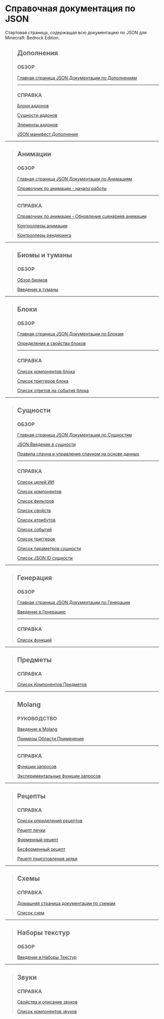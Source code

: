 # Справочная документация по JSON

Стартовая страница, содержащая всю документацию по JSON для Minecraft: Bedrock Edition.

> ## Дополнения
> 
> ### ОБЗОР
> 
> [Главная страница JSON Документации по Дополнениям](Behavior_Pack/Addons_JSON/Addons_Documentation_Homepage.md)
> 
> ---
> 
> ### СПРАВКА
> 
> [Блоки аддонов](Behavior_Pack/Addons_JSON/Addons_Content/Addon_Blocks.md)
> 
> [Сущности аддонов](Behavior_Pack/Addons_JSON/Addons_Content/Addon_Entities.md)
> 
> [Элементы аддонов](Behavior_Pack/Addons_JSON/Addons_Content/Addon_Items.md)
> 
> [JSON манифест Дополнения](Behavior_Pack/Addons_JSON/Addons_Content/Addon_Manifest_JSON.md)

---

> ## Анимации
> 
> ### ОБЗОР
> 
> [Главная страница JSON Документации по Анимациям](Behavior_Pack/Animation_JSON/Animation_Documentation_Homepage.md)
> 
> [Справочник по анимации - начало работы](Behavior_Pack/Animation_JSON/Animation_References/Animation_Getting_Started.md)
> 
> ---
> 
> ### СПРАВКА
> 
> [Справочник по анимации - Обновление сценариев анимации](Behavior_Pack/Animation_JSON/Animation_References/Animation_Upgrading_Scripts.md)
> 
> [Контроллеры анимации](Behavior_Pack/Animation_JSON/Animation_References/Animation_Animation_Controllers.md)
> 
> [Контроллеры рендеринга](Behavior_Pack/Animation_JSON/Animation_References/Animation_Render_Controllers.md)

---

> ## Биомы и туманы
> 
> ### ОБЗОР
> 
> [Обзор биомов](Behavior_Pack/Biomes.md)
> 
> [Введение в туманы](Behavior_Pack/Fog_JSON/Introduction_to_Fogs.md)

---

> ## Блоки
> 
> ### ОБЗОР
> 
> [Главная страница JSON Документации по Блокам](Behavior_Pack/Block_JSON/Block_Documentation_Homepage.md)
> 
> [Определения и свойства блоков](https://docs.microsoft.com/ru-ru/minecraft/creator/reference/content/blockreference/examples/definitions/blockdefinitionproperties)
> 
> ---
> 
> ### СПРАВКА
> 
> [Список компонентов блока](Behavior_Pack/Block_JSON/Block_Components/Block_Component_List.md)
> 
> [Список триггеров блока](Behavior_Pack/Block_JSON/Block_Triggers/Block_Trigger_List.md)
> 
> [Список ответов на события блока](Behavior_Pack/Block_JSON/Block_Event_Responses/Block_Event_Response_List.md)

---

> ## Сущности
> 
> ### ОБЗОР
> 
> [Главная страница JSON Документации по Сущностям](Behavior_Pack/Entity_JSON/Entity_Documentation_Homepage.md)
>
> [JSON Введение в сущности](Resource_Pack/Client_Entity_JSON.md)
> 
> [Правила спауна и управление спауном на основе данных](Behavior_Pack/Spawn_Rules.md)
> 
> ---
> 
> ### СПРАВКА
>
> [Список целей ИИ](Behavior_Pack/Entity_JSON/AI_Goals/AI_Goals_List.md)
> 
> [Список компонентов](Behavior_Pack/Entity_JSON/Components/Components_List.md)
> 
> [Список фильтров](Behavior_Pack/Entity_JSON/Filters/Filters_List.md)
> 
> [Список свойств](Behavior_Pack/Entity_JSON/Properties/Properties_List.md)
> 
> [Список атрибутов](Behavior_Pack/Entity_JSON/Attributes/Attributes_List.md)
> 
> [Список событий](Behavior_Pack/Entity_JSON/Buil-in_Events/Built-in_Events_List.md)
> 
> [Список триггеров](Behavior_Pack/Entity_JSON/Triggers/Trigger_List.md)
> 
> [Список параметров сущности](https://docs.microsoft.com/ru-ru/minecraft/creator/reference/content/entityreference/examples/entitylist)
> 
> [Список JSON ID сущности](Behavior_Pack/Entity_JSON/ID_Lists.md)

---

> ## Генерация
> 
> ### ОБЗОР
> 
> [Главная страница JSON Документации по Генерации](Behavior_Pack/Feature_JSON/Feature_Documentation_Homepage.md)
>
> [Введение в Генерацию](Behavior_Pack/Feature_JSON/Introduction_to_Features.md)
> 
> ---
> 
> ### СПРАВКА
> 
> [Список функций](Behavior_Pack/Feature_JSON/Feature_List/Feature_List.md)

---

> ## Предметы
> 
> ### СПРАВКА
> 
> [Список Компонентов Предметов](Behavior_Pack/Item_JSON/Item_Components/Item_Component_List.md)

---

> ## Molang
> 
> ### РУКОВОДСТВО
> 
> [Введение в Molang](Molang_Documentation/Molang_Concepts/Introduction_to_Molang.md)
> 
> [Примеры Области Применения](Molang_Documentation/Molang_Concepts/Domain_Examples.md)
> 
> ---
> 
> ### СПРАВКА
> 
> [Функции запросов](Molang_Documentation/Molang_Concepts/Query_Functions.md)
> 
> [Экспериментальные функции запросов](Molang_Documentation/Molang_Concepts/Experimental_Query_Functions.md)

---

> ## Рецепты
> 
> ### СПРАВКА
> 
> [Список определений рецептов](Behavior_Pack/Recipe_JSON/Recipe_Definitions/Recipe_Definition_List.md)
> 
> [Рецепт печки](Behavior_Pack/Recipe_JSON/Recipe_Definitions/Furnace_Recipe.md)
> 
> [Форменный рецепт](Behavior_Pack/Recipe_JSON/Recipe_Definitions/Shaped_Recipe.md)
> 
> [Бесформенный рецепт](Behavior_Pack/Recipe_JSON/Recipe_Definitions/Shapeless_Recipe.md)
> 
> [Рецепт приготовления зелья](Behavior_Pack/Recipe_JSON/Recipe_Definitions/Potion_Brewing_Recipe.md)

---

> ## Схемы
> 
> ### СПРАВКА
> 
> [Домашняя страница документации по схемам](Behavior_Pack/Schemas/Schema_Documentation_Homepage.md)
> 
> [Список схем](Behavior_Pack/Schemas/Schema_List/Schemas_List.md)

---

> ## Наборы текстур
> 
> ### ОБЗОР
> 
> [Введение в Наборы Текстур](Behavior_Pack/Texture_Set_JSON/Introduction_to_Texture_Sets.md)

---

> ## Звуки
> 
> ### СПРАВКА
> 
> [Свойства и описание звуков](Behavior_Pack/Volume_JSON/Volume_Definitions.md)
> 
> [Список компонентов звуков](Behavior_Pack/Volume_JSON/Volume_Components/Volume_Components_List.md)
